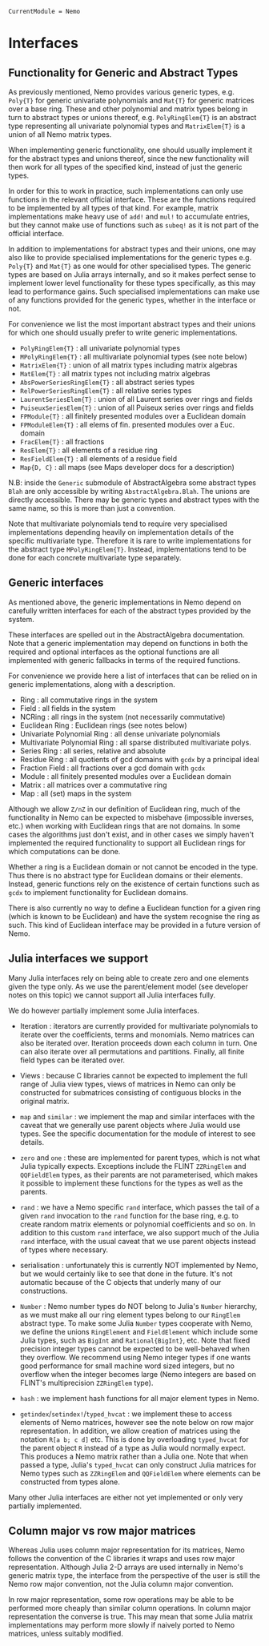 ```@meta
CurrentModule = Nemo
```

# Interfaces

## Functionality for Generic and Abstract Types

As previously mentioned, Nemo provides various generic types, e.g. `Poly{T}`
for generic univariate polynomials and `Mat{T}` for generic matrices over a
base ring. These and other polynomial and matrix types belong in turn to
abstract types or unions thereof, e.g. `PolyRingElem{T}` is an abstract type
representing all univariate polynomial types and `MatrixElem{T}` is a union
of all Nemo matrix types.

When implementing generic functionality, one should usually implement it for
the abstract types and unions thereof, since the new functionality will then
work for all types of the specified kind, instead of just the generic types.

In order for this to work in practice, such implementations can only use
functions in the relevant official interface. These are the functions required
to be implemented by all types of that kind. For example, matrix
implementations make heavy use of `add!` and `mul!` to accumulate entries, but
they cannot make use of functions such as `subeq!` as it is not part of the
official interface.

In addition to implementations for abstract types and their unions, one may
also like to provide specialised implementations for the generic types
e.g. `Poly{T}` and `Mat{T}` as one would for other specialised types. The
generic types are based on Julia arrays internally, and so it makes perfect
sense to implement lower level functionality for these types specifically, as
this may lead to performance gains. Such specialised implementations can make
use of any functions provided for the generic types, whether in the interface
or not.

For convenience we list the most important abstract types and their unions
for which one should usually prefer to write generic implementations.

* `PolyRingElem{T}` : all univariate polynomial types
* `MPolyRingElem{T}` : all multivariate polynomial types (see note below)
* `MatrixElem{T}` : union of all matrix types including matrix algebras
* `MatElem{T}` : all matrix types not including matrix algebras
* `AbsPowerSeriesRingElem{T}` : all abstract series types
* `RelPowerSeriesRingElem{T}` : all relative series types
* `LaurentSeriesElem{T}` : union of all Laurent series over rings and fields
* `PuiseuxSeriesElem{T}` : union of all Puiseux series over rings and fields
* `FPModule{T}` : all finitely presented modules over a Euclidean domain
* `FPModuleElem{T}` : all elems of fin. presented modules over a Euc. domain
* `FracElem{T}` : all fractions
* `ResElem{T}` : all elements of a residue ring
* `ResFieldElem{T}` : all elements of a residue field
* `Map{D, C}` : all maps (see Maps developer docs for a description)

N.B: inside the `Generic` submodule of AbstractAlgebra some abstract types
`Blah` are only accessible by writing `AbstractAlgebra.Blah`. The unions are
directly accessible. There may be generic types and abstract types with the
same name, so this is more than just a convention.

Note that multivariate polynomials tend to require very specialised
implementations depending heavily on implementation details of the specific
multivariate type. Therefore it is rare to write implementations for the
abstract type `MPolyRingElem{T}`. Instead, implementations tend to be done for each
concrete multivariate type separately.

## Generic interfaces

As mentioned above, the generic implementations in Nemo depend on carefully
written interfaces for each of the abstract types provided by the system.

These interfaces are spelled out in the AbstractAlgebra documentation. Note
that a generic implementation may depend on functions in both the required and
optional interfaces as the optional functions are all implemented with generic
fallbacks in terms of the required functions.

For convenience we provide here a list of interfaces that can be relied on in
generic implementations, along with a description.

* Ring : all commutative rings in the system
* Field : all fields in the system
* NCRing : all rings in the system (not necessarily commutative)
* Euclidean Ring : Euclidean rings (see notes below)
* Univariate Polynomial Ring : all dense univariate polynomials
* Multivariate Polynomial Ring : all sparse distributed multivariate polys.
* Series Ring : all series, relative and absolute
* Residue Ring : all quotients of gcd domains with `gcdx` by a principal ideal
* Fraction Field : all fractions over a gcd domain with `gcdx`
* Module : all finitely presented modules over a Euclidean domain
* Matrix : all matrices over a commutative ring
* Map : all (set) maps in the system

Although we allow `Z/nZ` in our definition of Euclidean ring, much of the
functionality in Nemo can be expected to misbehave (impossible inverses, etc.)
when working with Euclidean rings that are not domains. In some cases the
algorithms just don't exist, and in other cases we simply haven't implemented
the required functionality to support all Euclidean rings for which
computations can be done.

Whether a ring is a Euclidean domain or not cannot be encoded in the type. Thus
there is no abstract type for Euclidean domains or their elements. Instead,
generic functions rely on the existence of certain functions such as `gcdx` to
implement functionality for Euclidean domains.

There is also currently no way to define a Euclidean function for a given ring
(which is known to be Euclidean) and have the system recognise the ring as
such. This kind of Euclidean interface may be provided in a future version of
Nemo.


## Julia interfaces we support

Many Julia interfaces rely on being able to create zero and one elements given
the type only. As we use the parent/element model (see developer notes on this
topic) we cannot support all Julia interfaces fully.

We do however partially implement some Julia interfaces.

* Iteration : iterators are currently provided for multivariate polynomials to
  iterate over the coefficients, terms and monomials. Nemo matrices can also be
  iterated over. Iteration proceeds down each column in turn. One can also
  iterate over all permutations and partitions. Finally, all finite field types
  can be iterated over.

* Views : because C libraries cannot be expected to implement the full range
  of Julia view types, views of matrices in Nemo can only be constructed for
  submatrices consisting of contiguous blocks in the original matrix.

* `map` and `similar` : we implement the map and similar interfaces with the
  caveat that we generally use parent objects where Julia would use types. See
  the specific documentation for the module of interest to see details.

* `zero` and `one` : these are implemented for parent types, which is not what
  Julia typically expects. Exceptions include the FLINT `ZZRingElem` and `QQFieldElem` types,
  as their parents are not parameterised, which makes it possible to implement
  these functions for the types as well as the parents.

* `rand` : we have a Nemo specific `rand` interface, which passes the tail of
  a given `rand` invocation to the `rand` function for the base ring, e.g. to
  create random matrix elements or polynomial coefficients and so on. In addition
  to this custom `rand` interface, we also support much of the Julia `rand`
  interface, with the usual caveat that we use parent objects instead of types
  where necessary.

* serialisation : unfortunately this is currently NOT implemented by Nemo, but
  we would certainly like to see that done in the future. It's not automatic
  because of the C objects that underly many of our constructions.

* `Number` : Nemo number types do NOT belong to Julia's `Number` hierarchy, as
  we must make all our ring element types belong to our `RingElem` abstract
  type. To make some Julia `Number` types cooperate with Nemo, we define the
  unions `RingElement` and `FieldElement` which include some Julia types, such
  as `BigInt` and `Rational{BigInt}`, etc. Note that fixed precision integer
  types cannot be expected to be well-behaved when they overflow. We recommend
  using Nemo integer types if one wants good performance for small machine
  word sized integers, but no overflow when the integer becomes large (Nemo
  integers are based on FLINT's multiprecision `ZZRingElem` type).

* `hash` : we implement hash functions for all major element types in Nemo.

* `getindex`/`setindex!`/`typed_hvcat` : we implement these to access elements
  of Nemo matrices, however see the note below on row major representation. In 
  addition, we allow creation of matrices using the notation `R[a b; c d]` etc.
  This is done by overloading `typed_hvcat` for the parent object `R` instead of
  a type as Julia would normally expect. This produces a Nemo matrix rather than
  a Julia one. Note that when passed a type, Julia's `typed_hvcat` can only
  construct Julia matrices for Nemo types such as `ZZRingElem` and `QQFieldElem` where
  elements can be constructed from types alone.

Many other Julia interfaces are either not yet implemented or only very
partially implemented.

## Column major vs row major matrices

Whereas Julia uses column major representation for its matrices, Nemo follows
the convention of the C libraries it wraps and uses row major representation.
Although Julia 2-D arrays are used internally in Nemo's generic matrix type,
the interface from the perspective of the user is still the Nemo row major
convention, not the Julia column major convention.

In row major representation, some row operations may be able to be performed
more cheaply than similar column operations. In column major representation
the converse is true. This may mean that some Julia matrix implementations may
perform more slowly if naively ported to Nemo matrices, unless suitably
modified.

